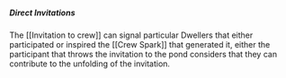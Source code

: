 ##### Direct Invitations
The [[Invitation to crew]] can signal particular Dwellers that either participated or inspired the [[Crew Spark]] that generated it, either the participant that throws the invitation to the pond considers that they can contribute to the unfolding of the invitation.